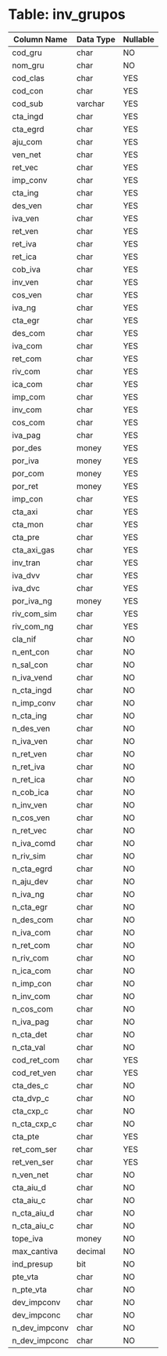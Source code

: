 # Table: inv_grupos

| Column Name | Data Type | Nullable |
|-------------|-----------|----------|
| cod_gru | char | NO |
| nom_gru | char | NO |
| cod_clas | char | YES |
| cod_con | char | YES |
| cod_sub | varchar | YES |
| cta_ingd | char | YES |
| cta_egrd | char | YES |
| aju_com | char | YES |
| ven_net | char | YES |
| ret_vec | char | YES |
| imp_conv | char | YES |
| cta_ing | char | YES |
| des_ven | char | YES |
| iva_ven | char | YES |
| ret_ven | char | YES |
| ret_iva | char | YES |
| ret_ica | char | YES |
| cob_iva | char | YES |
| inv_ven | char | YES |
| cos_ven | char | YES |
| iva_ng | char | YES |
| cta_egr | char | YES |
| des_com | char | YES |
| iva_com | char | YES |
| ret_com | char | YES |
| riv_com | char | YES |
| ica_com | char | YES |
| imp_com | char | YES |
| inv_com | char | YES |
| cos_com | char | YES |
| iva_pag | char | YES |
| por_des | money | YES |
| por_iva | money | YES |
| por_com | money | YES |
| por_ret | money | YES |
| imp_con | char | YES |
| cta_axi | char | YES |
| cta_mon | char | YES |
| cta_pre | char | YES |
| cta_axi_gas | char | YES |
| inv_tran | char | YES |
| iva_dvv | char | YES |
| iva_dvc | char | YES |
| por_iva_ng | money | YES |
| riv_com_sim | char | YES |
| riv_com_ng | char | YES |
| cla_nif | char | NO |
| n_ent_con | char | NO |
| n_sal_con | char | NO |
| n_iva_vend | char | NO |
| n_cta_ingd | char | NO |
| n_imp_conv | char | NO |
| n_cta_ing | char | NO |
| n_des_ven | char | NO |
| n_iva_ven | char | NO |
| n_ret_ven | char | NO |
| n_ret_iva | char | NO |
| n_ret_ica | char | NO |
| n_cob_ica | char | NO |
| n_inv_ven | char | NO |
| n_cos_ven | char | NO |
| n_ret_vec | char | NO |
| n_iva_comd | char | NO |
| n_riv_sim | char | NO |
| n_cta_egrd | char | NO |
| n_aju_dev | char | NO |
| n_iva_ng | char | NO |
| n_cta_egr | char | NO |
| n_des_com | char | NO |
| n_iva_com | char | NO |
| n_ret_com | char | NO |
| n_riv_com | char | NO |
| n_ica_com | char | NO |
| n_imp_con | char | NO |
| n_inv_com | char | NO |
| n_cos_com | char | NO |
| n_iva_pag | char | NO |
| n_cta_det | char | NO |
| n_cta_val | char | NO |
| cod_ret_com | char | YES |
| cod_ret_ven | char | YES |
| cta_des_c | char | NO |
| cta_dvp_c | char | NO |
| cta_cxp_c | char | NO |
| n_cta_cxp_c | char | NO |
| cta_pte | char | YES |
| ret_com_ser | char | YES |
| ret_ven_ser | char | YES |
| n_ven_net | char | NO |
| cta_aiu_d | char | NO |
| cta_aiu_c | char | NO |
| n_cta_aiu_d | char | NO |
| n_cta_aiu_c | char | NO |
| tope_iva | money | NO |
| max_cantiva | decimal | NO |
| ind_presup | bit | NO |
| pte_vta | char | NO |
| n_pte_vta | char | NO |
| dev_impconv | char | NO |
| dev_impconc | char | NO |
| n_dev_impconv | char | NO |
| n_dev_impconc | char | NO |
